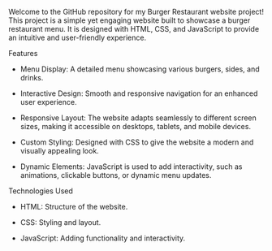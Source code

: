 Welcome to the GitHub repository for my Burger Restaurant website project! This project is a simple yet engaging website built to showcase a burger restaurant menu. It is designed with HTML, CSS, and JavaScript to provide an intuitive and user-friendly experience.

Features

- Menu Display: A detailed menu showcasing various burgers, sides, and drinks.

- Interactive Design: Smooth and responsive navigation for an enhanced user experience.

- Responsive Layout: The website adapts seamlessly to different screen sizes, making it accessible on desktops, tablets, and mobile devices.

- Custom Styling: Designed with CSS to give the website a modern and visually appealing look.

- Dynamic Elements: JavaScript is used to add interactivity, such as animations, clickable buttons, or dynamic menu updates.

Technologies Used

- HTML: Structure of the website.

- CSS: Styling and layout.

- JavaScript: Adding functionality and interactivity.
